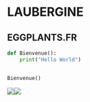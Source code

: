 # LAUBERGINE
## EGGPLANTS.FR

```python
def Bienvenue():
	print("Hello World")


Bienvenue()
```
<img align="center" src="https://github-readme-stats.vercel.app/api/top-langs/?username=LAUBERGINE&title_color=ffffff&text_color=F9E8FF&icon_color=2bbc8a&bg_color=B600FF" /><img align="center" src="https://github-readme-stats.vercel.app/api?username=LAUBERGINE&show_icons=true&line_height=27&count_private=true&title_color=ffffff&text_color=F9E8FF&icon_color=2bbc8a&bg_color=B600FF" />

